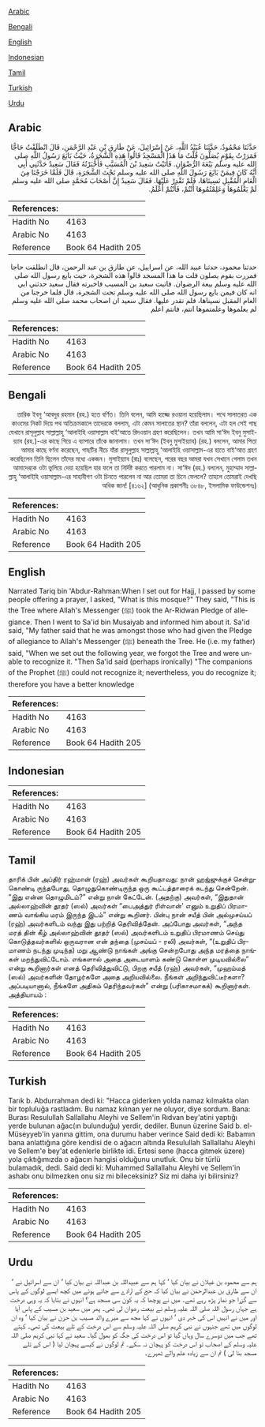 [Arabic](#arabic)

[Bengali](#bengali)

[English](#english)

[Indonesian](#indonesian)

[Tamil](#tamil)

[Turkish](#turkish)

[Urdu](#urdu)

## Arabic


<div dir="rtl" lang="ar" style={{fontSize:'larger',backgroundColor:'#f8f9fa',padding:20}}>
حَدَّثَنَا مَحْمُودٌ، حَدَّثَنَا عُبَيْدُ اللَّهِ، عَنْ إِسْرَائِيلَ، عَنْ طَارِقِ بْنِ عَبْدِ الرَّحْمَنِ، قَالَ انْطَلَقْتُ حَاجًّا فَمَرَرْتُ بِقَوْمٍ يُصَلُّونَ قُلْتُ مَا هَذَا الْمَسْجِدُ قَالُوا هَذِهِ الشَّجَرَةُ، حَيْثُ بَايَعَ رَسُولُ اللَّهِ صلى الله عليه وسلم بَيْعَةَ الرُّضْوَانِ‏.‏ فَأَتَيْتُ سَعِيدَ بْنَ الْمُسَيَّبِ فَأَخْبَرْتُهُ فَقَالَ سَعِيدٌ حَدَّثَنِي أَبِي أَنَّهُ كَانَ فِيمَنْ بَايَعَ رَسُولَ اللَّهِ صلى الله عليه وسلم تَحْتَ الشَّجَرَةِ، قَالَ فَلَمَّا خَرَجْنَا مِنَ الْعَامِ الْمُقْبِلِ نَسِينَاهَا، فَلَمْ نَقْدِرْ عَلَيْهَا‏.‏ فَقَالَ سَعِيدٌ إِنَّ أَصْحَابَ مُحَمَّدٍ صلى الله عليه وسلم لَمْ يَعْلَمُوهَا وَعَلِمْتُمُوهَا أَنْتُمْ، فَأَنْتُمْ أَعْلَمُ‏.‏
</div>
<div style={{backgroundColor:'#f8f9fa',padding:20, marginBottom: 10}}><table> <thead> <tr> <th>References:</th> <th></th> </tr> </thead> <tbody><tr><td>Hadith No</td><td>4163</td></tr><tr><td>Arabic No</td><td>4163</td></tr><tr><td>Reference</td><td>Book 64 Hadith 205</td></tr></tbody></table></div>


<div dir="rtl" lang="ar" style={{fontSize:'larger',backgroundColor:'#f8f9fa',padding:20}}>
حدثنا محمود، حدثنا عبيد الله، عن اسراييل، عن طارق بن عبد الرحمن، قال انطلقت حاجا فمررت بقوم يصلون قلت ما هذا المسجد قالوا هذه الشجرة، حيث بايع رسول الله صلى الله عليه وسلم بيعة الرضوان. فاتيت سعيد بن المسيب فاخبرته فقال سعيد حدثني ابي انه كان فيمن بايع رسول الله صلى الله عليه وسلم تحت الشجرة، قال فلما خرجنا من العام المقبل نسيناها، فلم نقدر عليها. فقال سعيد ان اصحاب محمد صلى الله عليه وسلم لم يعلموها وعلمتموها انتم، فانتم اعلم
</div>
<div style={{backgroundColor:'#f8f9fa',padding:20, marginBottom: 10}}><table> <thead> <tr> <th>References:</th> <th></th> </tr> </thead> <tbody><tr><td>Hadith No</td><td>4163</td></tr><tr><td>Arabic No</td><td>4163</td></tr><tr><td>Reference</td><td>Book 64 Hadith 205</td></tr></tbody></table></div>

## Bengali


<div dir="rtl" lang="bn" style={{fontSize:'larger',backgroundColor:'#f8f9fa',padding:20}}>
তারিক ইবনু ‘আবদুর রহমান (রহ.) হতে বর্ণিত। তিনি বলেন, আমি হাজ্জে রওয়ানা হয়েছিলাম। পথে সালাতরত এক কাওমের নিকট দিয়ে পথ অতিক্রমকালে তাদেরকে বললাম, এটা কেমন সালাতের স্থান? তাঁরা বললেন, এটা হল সেই গাছ যেখানে রাসূলুল্লাহ সাল্লাল্লাহু ‘আলাইহি ওয়াসাল্লাম বাই‘আতে রিদওয়ান গ্রহণ করেছিলেন। তখন আমি সা‘ঈদ ইবনু মুসাইয়্যাব (রহ.)-এর কাছে গিয়ে এ ব্যাপারে তাঁকে জানালাম। তখন সা‘ঈদ (ইবনু মুসাইয়্যাব) (রহ.) বললেন, আমার পিতা আমার কাছে বর্ণনা করেছেন, গাছটির নীচে যাঁরা রাসূলুল্লাহ সাল্লাল্লাহু ‘আলাইহি ওয়াসাল্লাম-এর হাতে বাই‘আত গ্রহণ করেছিলেন তিনি ছিলেন তাঁদের মধ্যে একজন। মুসাইয়্যাব (রাঃ) বলেছেন, পরের বছর আমরা যখন সেখানে গেলাম তখন আমাদেরকে ওটা ভুলিয়ে দেয়া হয়েছিল যার ফলে তা নির্দিষ্ট করতে পারলাম না। সা‘ঈদ (রহ.) বললেন, মুহাম্মাদ সাল্লাল্লাহু ‘আলাইহি ওয়াসাল্লাম-এর সাহাবীগণ ওটা চিনতে পারলেন না আর তোমরা তা চিনে ফেললে? তাহলে তোমরাই দেখছি অধিক জান! [৪১৬২] (আধুনিক প্রকাশনীঃ ৩৮৪৮, ইসলামিক ফাউন্ডেশনঃ)
</div>
<div style={{backgroundColor:'#f8f9fa',padding:20, marginBottom: 10}}><table> <thead> <tr> <th>References:</th> <th></th> </tr> </thead> <tbody><tr><td>Hadith No</td><td>4163</td></tr><tr><td>Arabic No</td><td>4163</td></tr><tr><td>Reference</td><td>Book 64 Hadith 205</td></tr></tbody></table></div>

## English


<div dir="ltr" lang="en" style={{fontSize:'larger',backgroundColor:'#f8f9fa',padding:20}}>
Narrated Tariq bin 'Abdur-Rahman:When I set out for Hajj, I passed by some people offering a prayer, I asked, "What is this mosque?" They said, "This is the Tree where Allah's Messenger (ﷺ) took the Ar-Ridwan Pledge of allegiance. Then I went to Sa'id bin Musaiyab and informed him about it. Sa'id said, "My father said that he was amongst those who had given the Pledge of allegiance to Allah's Messenger (ﷺ) beneath the Tree. He (i.e. my father) said, "When we set out the following year, we forgot the Tree and were unable to recognize it. "Then Sa'id said (perhaps ironically) "The companions of the Prophet (ﷺ) could not recognize it; nevertheless, you do recognize it; therefore you have a better knowledge
</div>
<div style={{backgroundColor:'#f8f9fa',padding:20, marginBottom: 10}}><table> <thead> <tr> <th>References:</th> <th></th> </tr> </thead> <tbody><tr><td>Hadith No</td><td>4163</td></tr><tr><td>Arabic No</td><td>4163</td></tr><tr><td>Reference</td><td>Book 64 Hadith 205</td></tr></tbody></table></div>

## Indonesian


<div dir="ltr" lang="id" style={{fontSize:'larger',backgroundColor:'#f8f9fa',padding:20}}>

</div>
<div style={{backgroundColor:'#f8f9fa',padding:20, marginBottom: 10}}><table> <thead> <tr> <th>References:</th> <th></th> </tr> </thead> <tbody><tr><td>Hadith No</td><td>4163</td></tr><tr><td>Arabic No</td><td>4163</td></tr><tr><td>Reference</td><td>Book 64 Hadith 205</td></tr></tbody></table></div>

## Tamil


<div dir="ltr" lang="ta" style={{fontSize:'larger',backgroundColor:'#f8f9fa',padding:20}}>
தாரிக் பின் அப்திர் ரஹ்மான் (ரஹ்) அவர்கள் கூறியதாவது: நான் ஹஜ்ஜுக்குச் சென்றுகொண்டி ருந்தபோது, தொழுதுகொண்டிருந்த ஒரு கூட்டத்தாரைக் கடந்து சென்றேன். “இது என்ன தொழுமிடம்?” என்று நான் கேட்டேன். (அதற்கு) அவர்கள், “இதுதான் அல்லாஹ்வின் தூதர் (ஸல்) அவர்கள் “பைஅத்துர் ரிள்வான்' எனும் உறுதிப் பிரமாணம் வாங்கிய மரம் இருந்த இடம்” என்று கூறினர். பின்பு நான் சயீத் பின் அல்முசய்யப் (ரஹ்) அவர்களிடம் வந்து இது பற்றித் தெரிவித்தேன். அப்போது அவர்கள், “அந்த மரத் தின் கீழ் அல்லாஹ்வின் தூதர் (ஸல்) அவர்களிடம் உறுதிப் பிரமாணம் செய்து கொடுத்தவர்களில் ஒருவரான என் தந்தை (முசய்யப் - ரலி) அவர்கள், “(உறுதிப் பிரமாணம் நடந்து முடிந்த) மறு ஆண்டு நாங்கள் அங்கு சென்றபோது அந்த மரத்தை நாங்கள் மறந்துவிட்டோம். எங்களால் அதை அடையாளம் கண்டு கொள்ள முடியவில்லை” என்று கூறினார்கள் எனத் தெரிவித்துவிட்டு, பிறகு சயீத் (ரஹ்) அவர்கள், “முஹம்மத் (ஸல்) அவர்களின் தோழர்களே அதை அறியவில்லை. நீங்கள் அறிந்துவிட்டீர்களா? அப்படியானால், நீங்களே அதிகம் தெரிந்தவர்கள்” என்று (பரிகாசமாகக்) கூறினார்கள். அத்தியாயம் :
</div>
<div style={{backgroundColor:'#f8f9fa',padding:20, marginBottom: 10}}><table> <thead> <tr> <th>References:</th> <th></th> </tr> </thead> <tbody><tr><td>Hadith No</td><td>4163</td></tr><tr><td>Arabic No</td><td>4163</td></tr><tr><td>Reference</td><td>Book 64 Hadith 205</td></tr></tbody></table></div>

## Turkish


<div dir="ltr" lang="tr" style={{fontSize:'larger',backgroundColor:'#f8f9fa',padding:20}}>
Tarık b. Abdurrahman dedi ki: "Hacca giderken yolda namaz kılmakta olan bir topluluğa rastladım. Bu namaz kılınan yer ne oluyor, diye sordum. Bana: Burası Resulullah Sallallahu Aleyhi ve Sellem'in Rıdvan bey'atini yaptığı yerde bulunan ağac(ın bulunduğu) yerdir, dediler. Bunun üzerine Said b. el-Müseyyeb'in yanına gittim, ona durumu haber verince Said dedi ki: Babamın bana anlattığına göre kendisi de o ağacın altında Resulullah Sallallahu Aleyhi ve Sellem'e bey'at edenlerle birlikte idi. Ertesi sene (hacca gitmek üzere) yola çıktığımızda o ağacın hangisi olduğunu unutluk. Onu bir türlü bulamadık, dedi. Said dedi ki: Muhammed Sallallahu Aleyhi ve Sellem'in ashabı onu bilmezken onu siz mi bileceksiniz? Siz mi daha iyi bilirsiniz?
</div>
<div style={{backgroundColor:'#f8f9fa',padding:20, marginBottom: 10}}><table> <thead> <tr> <th>References:</th> <th></th> </tr> </thead> <tbody><tr><td>Hadith No</td><td>4163</td></tr><tr><td>Arabic No</td><td>4163</td></tr><tr><td>Reference</td><td>Book 64 Hadith 205</td></tr></tbody></table></div>

## Urdu


<div dir="rtl" lang="ur" style={{fontSize:'larger',backgroundColor:'#f8f9fa',padding:20}}>
ہم سے محمود بن غیلان نے بیان کیا ‘ کہا ہم سے عبیداللہ بن عبداللہ نے بیان کیا ‘ ان سے اسرائیل نے ‘ ان سے طارق بن عبدالرحمٰن نے بیان کیا کہ حج کے ارادے سے جاتے ہوئے میں کچھ ایسے لوگوں کے پاس سے گزرا جو نماز پڑھ رہے تھے۔ میں نے پوچھا کہ یہ کون سی مسجد ہے؟ انہوں نے بتایا کہ یہ وہی درخت ہے جہاں رسول اللہ صلی اللہ علیہ وسلم نے بیعت رضوان لی تھی۔ پھر میں سعید بن مسیب کے پاس آیا اور میں نے انہیں اس کی خبر دی ‘ انہوں نے کہا مجھ سے میرے والد مسیب بن حزن نے بیان کیا ‘ وہ ان لوگوں میں تھے جنہوں نے نبی کریم صلی اللہ علیہ وسلم سے اس درخت کے تلے بیعت کی تھی۔ کہتے تھے جب میں دوسرے سال وہاں گیا تو اس درخت کی جگہ کو بھول گیا۔ سعید نے کہا نبی کریم صلی اللہ علیہ وسلم کے اصحاب تو اس درخت کو پہچان نہ سکے۔ تم لوگوں نے کیسے پہچان لیا ( اس کے تلے مسجد بنا لی ) تم ان سے زیادہ علم والے ٹھہرے۔
</div>
<div style={{backgroundColor:'#f8f9fa',padding:20, marginBottom: 10}}><table> <thead> <tr> <th>References:</th> <th></th> </tr> </thead> <tbody><tr><td>Hadith No</td><td>4163</td></tr><tr><td>Arabic No</td><td>4163</td></tr><tr><td>Reference</td><td>Book 64 Hadith 205</td></tr></tbody></table></div>